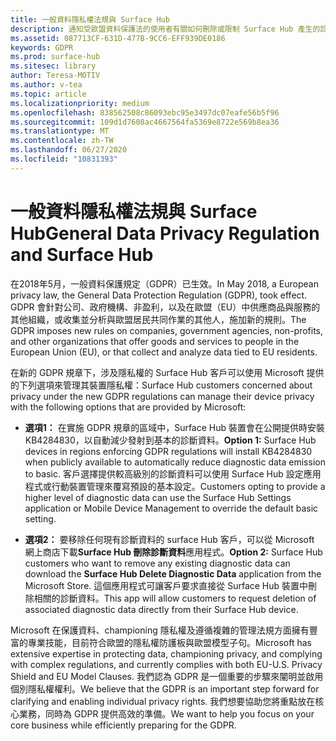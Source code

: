 ```yaml
---
title: 一般資料隱私權法規與 Surface Hub
description: 通知受歐盟資料保護法的使用者有關如何刪除或限制 Surface Hub 產生的診斷資料的選項。
ms.assetid: 087713CF-631D-477B-9CC6-EFF939DE0186
keywords: GDPR
ms.prod: surface-hub
ms.sitesec: library
author: Teresa-MOTIV
ms.author: v-tea
ms.topic: article
ms.localizationpriority: medium
ms.openlocfilehash: 838562508c86093ebc95e3497dc07eafe56b5f96
ms.sourcegitcommit: 109d1d7608ac4667564fa5369e8722e569b8ea36
ms.translationtype: MT
ms.contentlocale: zh-TW
ms.lasthandoff: 06/27/2020
ms.locfileid: "10831393"
---
```

# <span data-ttu-id="11a0b-104">一般資料隱私權法規與 Surface Hub</span><span class="sxs-lookup"><span data-stu-id="11a0b-104">General Data Privacy Regulation and Surface Hub</span></span>

<span data-ttu-id="11a0b-105">在2018年5月，一般資料保護規定（GDPR）已生效。</span><span class="sxs-lookup"><span data-stu-id="11a0b-105">In May 2018, a European privacy law, the General Data Protection Regulation (GDPR), took effect.</span></span> <span data-ttu-id="11a0b-106">GDPR 會針對公司、政府機構、非盈利，以及在歐盟（EU）中供應商品與服務的其他組織，或收集並分析與歐盟居民共同作業的其他人，施加新的規則。</span><span class="sxs-lookup"><span data-stu-id="11a0b-106">The GDPR imposes new rules on companies, government agencies, non-profits, and other organizations that offer goods and services to people in the European Union (EU), or that collect and analyze data tied to EU residents.</span></span>

<span data-ttu-id="11a0b-107">在新的 GDPR 規章下，涉及隱私權的 Surface Hub 客戶可以使用 Microsoft 提供的下列選項來管理其裝置隱私權：</span><span class="sxs-lookup"><span data-stu-id="11a0b-107">Surface Hub customers concerned about privacy under the new GDPR regulations can manage their device privacy with the following options that are provided by Microsoft:</span></span>

* <span data-ttu-id="11a0b-108">**選項1：** 在實施 GDPR 規章的區域中，Surface Hub 裝置會在公開提供時安裝 KB4284830，以自動減少發射到基本的診斷資料。</span><span class="sxs-lookup"><span data-stu-id="11a0b-108">**Option 1:** Surface Hub devices in regions enforcing GDPR regulations will install KB4284830 when publicly available to automatically reduce diagnostic data emission to basic.</span></span> <span data-ttu-id="11a0b-109">客戶選擇提供較高級別的診斷資料可以使用 Surface Hub 設定應用程式或行動裝置管理來覆寫預設的基本設定。</span><span class="sxs-lookup"><span data-stu-id="11a0b-109">Customers opting to provide a higher level of diagnostic data can use the Surface Hub Settings application or Mobile Device Management to override the default basic setting.</span></span>

* <span data-ttu-id="11a0b-110">**選項2：** 要移除任何現有診斷資料的 surface Hub 客戶，可以從 Microsoft 網上商店下載**Surface Hub 刪除診斷資料**應用程式。</span><span class="sxs-lookup"><span data-stu-id="11a0b-110">**Option 2:** Surface Hub customers who want to remove any existing diagnostic data can download the **Surface Hub Delete Diagnostic Data** application from the Microsoft Store.</span></span> <span data-ttu-id="11a0b-111">這個應用程式可讓客戶要求直接從 Surface Hub 裝置中刪除相關的診斷資料。</span><span class="sxs-lookup"><span data-stu-id="11a0b-111">This app will allow customers to request deletion of associated diagnostic data directly from their Surface Hub device.</span></span>

<span data-ttu-id="11a0b-112">Microsoft 在保護資料、championing 隱私權及遵循複雜的管理法規方面擁有豐富的專業技能，目前符合歐盟的隱私權防護板與歐盟模型子句。</span><span class="sxs-lookup"><span data-stu-id="11a0b-112">Microsoft has extensive expertise in protecting data, championing privacy, and complying with complex regulations, and currently complies with both EU-U.S. Privacy Shield and EU Model Clauses.</span></span> <span data-ttu-id="11a0b-113">我們認為 GDPR 是一個重要的步驟來闡明並啟用個別隱私權權利。</span><span class="sxs-lookup"><span data-stu-id="11a0b-113">We believe that the GDPR is an important step forward for clarifying and enabling individual privacy rights.</span></span> <span data-ttu-id="11a0b-114">我們想要協助您將重點放在核心業務，同時為 GDPR 提供高效的準備。</span><span class="sxs-lookup"><span data-stu-id="11a0b-114">We want to help you focus on your core business while efficiently preparing for the GDPR.</span></span>

